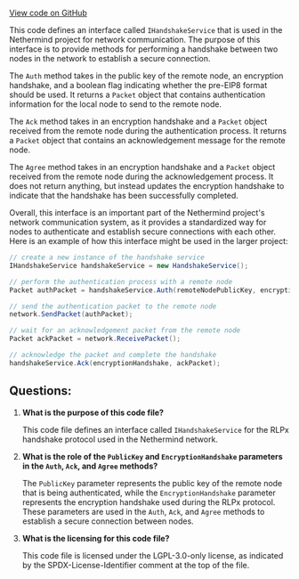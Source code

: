 [View code on GitHub](https://github.com/NethermindEth/nethermind/src/Nethermind/Nethermind.Network/Rlpx/Handshake/IEncryptionHandshakeService.cs)

This code defines an interface called `IHandshakeService` that is used in the Nethermind project for network communication. The purpose of this interface is to provide methods for performing a handshake between two nodes in the network to establish a secure connection.

The `Auth` method takes in the public key of the remote node, an encryption handshake, and a boolean flag indicating whether the pre-EIP8 format should be used. It returns a `Packet` object that contains authentication information for the local node to send to the remote node.

The `Ack` method takes in an encryption handshake and a `Packet` object received from the remote node during the authentication process. It returns a `Packet` object that contains an acknowledgement message for the remote node.

The `Agree` method takes in an encryption handshake and a `Packet` object received from the remote node during the acknowledgement process. It does not return anything, but instead updates the encryption handshake to indicate that the handshake has been successfully completed.

Overall, this interface is an important part of the Nethermind project's network communication system, as it provides a standardized way for nodes to authenticate and establish secure connections with each other. Here is an example of how this interface might be used in the larger project:

```csharp
// create a new instance of the handshake service
IHandshakeService handshakeService = new HandshakeService();

// perform the authentication process with a remote node
Packet authPacket = handshakeService.Auth(remoteNodePublicKey, encryptionHandshake, false);

// send the authentication packet to the remote node
network.SendPacket(authPacket);

// wait for an acknowledgement packet from the remote node
Packet ackPacket = network.ReceivePacket();

// acknowledge the packet and complete the handshake
handshakeService.Ack(encryptionHandshake, ackPacket);
```
## Questions: 
 1. **What is the purpose of this code file?**
    
    This code file defines an interface called `IHandshakeService` for the RLPx handshake protocol used in the Nethermind network.

2. **What is the role of the `PublicKey` and `EncryptionHandshake` parameters in the `Auth`, `Ack`, and `Agree` methods?**
    
    The `PublicKey` parameter represents the public key of the remote node that is being authenticated, while the `EncryptionHandshake` parameter represents the encryption handshake used during the RLPx protocol. These parameters are used in the `Auth`, `Ack`, and `Agree` methods to establish a secure connection between nodes.

3. **What is the licensing for this code file?**
    
    This code file is licensed under the LGPL-3.0-only license, as indicated by the SPDX-License-Identifier comment at the top of the file.